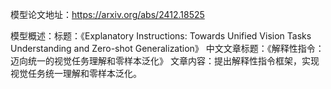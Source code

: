 模型论文地址：https://arxiv.org/abs/2412.18525

模型概述：标题：《Explanatory Instructions: Towards Unified Vision Tasks Understanding and Zero-shot Generalization》
中文文章标题：《解释性指令：迈向统一的视觉任务理解和零样本泛化》
文章内容：提出解释性指令框架，实现视觉任务统一理解和零样本泛化。
